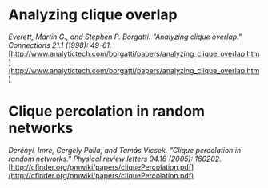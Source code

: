 # Analyzing clique overlap
*Everett, Martin G., and Stephen P. Borgatti. "Analyzing clique overlap." Connections 21.1 (1998): 49-61.*
[http://www.analytictech.com/borgatti/papers/analyzing_clique_overlap.htm](http://www.analytictech.com/borgatti/papers/analyzing_clique_overlap.htm)

# Clique percolation in random networks
*Derényi, Imre, Gergely Palla, and Tamás Vicsek. "Clique percolation in random networks." Physical review letters 94.16 (2005): 160202.*
[http://cfinder.org/pmwiki/papers/cliquePercolation.pdf](http://cfinder.org/pmwiki/papers/cliquePercolation.pdf)
